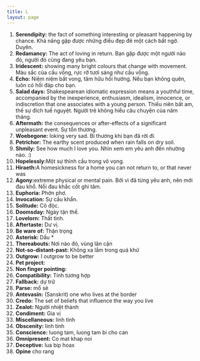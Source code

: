 ```yaml
---
title: L
layout: page
---
```


<ol>
  <li><b>Serendipity:</b> the fact of something interesting or pleasant happening by chance. Khả năng gặp được những điều đẹp đẽ một cách bất ngờ. Duyên. </li>
  <li><b>Redamancy:</b> The act of loving in return. Bạn gặp được một người nào đó, người đó cũng đang yêu bạn.</li>
  <li><b>Iridescent:</b> showing many bright colours that change with movement. Màu sắc của cầu vồng, rực rỡ tươi sáng như cầu vồng.</li>
  <li><b>Echo:</b> Niệm niệm bất vong, tâm hữu hồi hướng. Nếu bạn không quên, luôn có hồi đáp cho bạn. </li>
  <li><b>Salad days:</b> Shakespearean idiomatic expression means a youthful time, accompanied by the inexperience, enthusiasm, idealism, innocence, or indiscretion that one associates with a young person. Thiếu niên bất am, thế sự đích tuế nguyệt. Người trẻ không hiểu câu chuyện của năm tháng. </li>
  <li><b>Aftermath:</b> the consequences or after-effects of a significant unpleasant event. Sự tổn thương. </li>
  <li><b>Woebegone:</b> loking very sad. Bi thương khi bạn đã rời đi.</li>
  <li><b>Petrichor:</b> The earthy scent produced when rain falls on dry soil. </li>
  <li><b>Shmily:</b> See how much I love you. Nhìn xem em yêu anh đến nhường nào. :) </li>
  <li><b>Hopelessly:</b>Một sự thỉnh cầu trong vô vọng. </li>
  <li><b>Hiraeth:</b>A homesickness for a home you can not return to, or that never was </li>
  <li><b>Agony:</b>extreme physical or mental pain. Bởi vì đã từng yêu anh, nên mới đau khổ. Nỗi đau khắc cốt ghi tâm. </li>
  <li><b>Euphoria:</b> Phởn phơ. </li>
  <li><b>Invocation:</b> Sự cầu khẩn.</li>
  <li><b>Solitude:</b> Cô độc. </li>
  <li><b>Doomsday:</b> Ngày tận thế. </li>
  <li><b>Lovelorn:</b> Thất tình. </li>
  <li><b>Aftertaste:</b> Dư vị. </li>
  <li><b>Be ware of: </b> Thận trọng </li>
  <li><b>Asterisk: </b> Dấu * </li>
  <li><b>Thereabouts: </b> Nơi nào đó, vùng lân cận</li>
  <li><b>Not-so-distant-past: </b> Không xa lắm trong quá khứ</li>
  <li><b>Outgrow:</b> I outgrow to be better </li>
  <li><b>Pet project:</b>  </li>
  <li><b>Non finger pointing:</b> </li>
  <li><b>Compatibility:</b> Tính tương hợp </li>
  <li><b>Fallback:</b> dự trữ </li>
  <li><b>Parse:</b> mổ sẻ </li>
  <li><b>Antevasin:</b> (Sanskrit) one who lives at the border </li>
  <li><b>Credo:</b> The set of beliefs that influence the way you live </li>
  <li><b>Zealot:</b> Người nhiệt thành </li>
  <li><b>Condiment:</b> Gia vị </li>
  <li><b>Miscellaneous:</b> linh tinh </li>
  <li><b>Obscenity:</b> linh tinh </li>
  <li><b>Conscience:</b> luong tam, luong tam bi cho can</li>
  <li><b>Omnipresent:</b> Co mat khap noi</li>
  <li><b>Deceptive:</b> lua bip hoax</li>
  <li><b>Opine</b> cho rang</li>
</ol>
